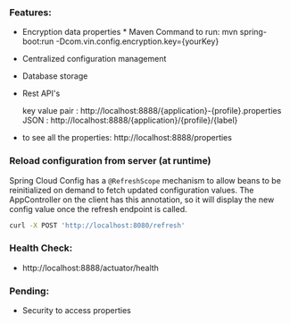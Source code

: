### Features:
* Encryption data properties
       * Maven Command to run: mvn spring-boot:run -Dcom.vin.config.encryption.key={yourKey}    
* Centralized configuration management
* Database storage
* Rest API's
  
     key value pair : http://localhost:8888/{application}-{profile}.properties     
     JSON : http://localhost:8888/{application}/{profile}/{label}   
    
 * to see all the properties: http://localhost:8888/properties
 
### Reload configuration from server (at runtime)

Spring Cloud Config has a `@RefreshScope` mechanism to allow beans to be reinitialized
on demand to fetch updated configuration values. The AppController on the client
has this annotation, so it will display the new config value once the refresh
endpoint is called.

```bash
curl -X POST 'http://localhost:8080/refresh'
```

### Health Check:
* http://localhost:8888/actuator/health

### Pending:
* Security to access properties

